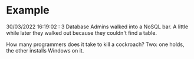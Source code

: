# Example

<!-- replace-with-date starts -->
30/03/2022 16:19:02 : 3 Database Admins walked into a NoSQL bar. A little while later they walked out because they couldn't find a table.
<!-- replace-with-date ends -->

<!-- replace-with-joke starts -->
How many programmers does it take to kill a cockroach? Two: one holds, the other installs Windows on it.
<!-- replace-with-joke ends -->